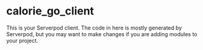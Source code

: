# calorie_go_client

This is your Serverpod client. The code in here is mostly generated by
Serverpod, but you may want to make changes if you are adding modules to your
project.
